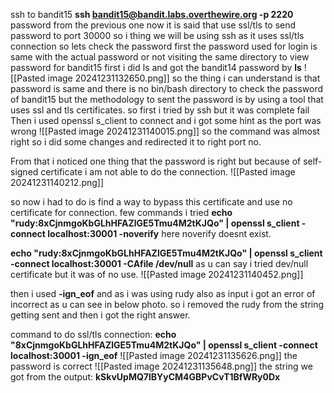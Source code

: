 ssh to bandit15 **ssh bandit15@bandit.labs.overthewire.org -p 2220**
password from the previous one
now it is said that use ssl/tls to send password to port 30000
so i thing we will be using ssh as it uses ssl/tls connection
so lets check the password first the password used for login is same with the actual password or not 
visiting the same directory to view password for bandit15
first i did ls and got the bandit14 password by **ls**
![[Pasted image 20241231132650.png]]
so the thing i can understand is that password is same and there is no bin/bash directory to check the password of bandit15
but the methodology to sent the password is by using a tool that uses ssl and tls certificates.
so first i tried by ssh but it was complete fail
Then i used openssl s_client to connect and i got some hint as the port was wrong
![[Pasted image 20241231140015.png]]
so the command was almost right so i did some changes and redirected it to right port no.

From that i noticed one thing that the password is right but because of self-signed certificate i am not able to do the connection.
![[Pasted image 20241231140212.png]]

so now i had to do is find a way to bypass this certificate and use no certificate for connection.
few commands i tried
**echo "rudy:8xCjnmgoKbGLhHFAZlGE5Tmu4M2tKJQo" | openssl s_client -connect localhost:30001 -noverify**
here noverify doesnt exist.

**echo "rudy:8xCjnmgoKbGLhHFAZlGE5Tmu4M2tKJQo" | openssl s_client -connect localhost:30001 -CAfile /dev/null**
as u can say i tried dev/null certificate but it was of no use.
![[Pasted image 20241231140452.png]]

then i used **-ign_eof** and as i was using rudy also as input i got an error of incorrect as u can see in below photo.
so i removed the rudy from the string getting sent and then i got the right answer.

command to do ssl/tls connection: **echo "8xCjnmgoKbGLhHFAZlGE5Tmu4M2tKJQo" | openssl s_client -connect localhost:30001 -ign_eof**
![[Pasted image 20241231135626.png]]
the password is correct
![[Pasted image 20241231135648.png]]
the string we got from the output: **kSkvUpMQ7lBYyCM4GBPvCvT1BfWRy0Dx**
